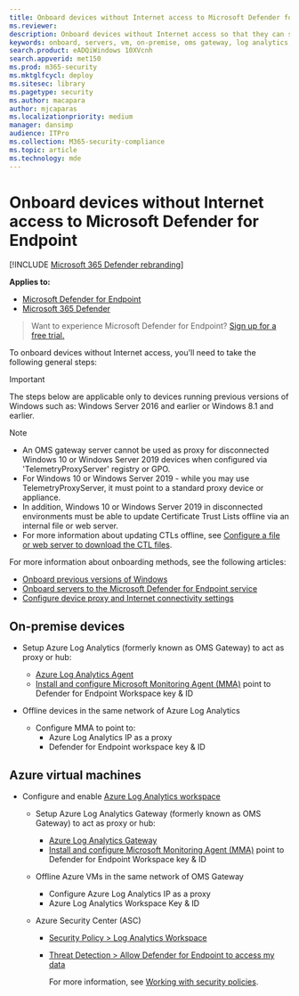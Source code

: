 ```yaml
---
title: Onboard devices without Internet access to Microsoft Defender for Endpoint
ms.reviewer: 
description: Onboard devices without Internet access so that they can send sensor data to the Microsoft Defender ATP sensor
keywords: onboard, servers, vm, on-premise, oms gateway, log analytics, azure log analytics, mma
search.product: eADQiWindows 10XVcnh
search.appverid: met150
ms.prod: m365-security
ms.mktglfcycl: deploy
ms.sitesec: library
ms.pagetype: security
ms.author: macapara
author: mjcaparas
ms.localizationpriority: medium
manager: dansimp
audience: ITPro
ms.collection: M365-security-compliance
ms.topic: article
ms.technology: mde
---
```


# Onboard devices without Internet access to Microsoft Defender for Endpoint

[!INCLUDE [Microsoft 365 Defender rebranding](../../includes/microsoft-defender.md)]


**Applies to:**
- [Microsoft Defender for Endpoint](https://go.microsoft.com/fwlink/p/?linkid=2146631)
- [Microsoft 365 Defender](https://go.microsoft.com/fwlink/?linkid=2118804)

> Want to experience Microsoft Defender for Endpoint? [Sign up for a free trial.](https://www.microsoft.com/microsoft-365/windows/microsoft-defender-atp?ocid=docs-wdatp-exposedapis-abovefoldlink)


To onboard devices without Internet access, you'll need to take the following general steps:

> [!IMPORTANT] 
> The steps below are applicable only to devices running previous versions of Windows such as:
Windows Server 2016 and earlier or Windows 8.1 and earlier.

> [!NOTE]
> - An OMS gateway server cannot be used as proxy for disconnected Windows 10 or Windows Server 2019 devices when configured via 'TelemetryProxyServer' registry or GPO.
> - For Windows 10 or Windows Server 2019 - while you may use TelemetryProxyServer, it must point to a standard proxy device or appliance.
> - In addition, Windows 10 or Windows Server 2019 in disconnected environments must be able to update Certificate Trust Lists offline via an internal file or web server.
> - For more information about updating CTLs offline, see [Configure a file or web server to download the CTL files](https://docs.microsoft.com/previous-versions/windows/it-pro/windows-server-2012-r2-and-2012/dn265983(v=ws.11)#configure-a-file-or-web-server-to-download-the-ctl-files).

For more information about onboarding methods, see the following articles:
- [Onboard previous versions of Windows](https://docs.microsoft.com/windows/security/threat-protection/microsoft-defender-atp/onboard-downlevel)
- [Onboard servers to the Microsoft Defender for Endpoint service](https://docs.microsoft.com/windows/security/threat-protection/microsoft-defender-atp/configure-server-endpoints#windows-server-2008-r2-sp1--windows-server-2012-r2-and-windows-server-2016)
- [Configure device proxy and Internet connectivity settings](https://docs.microsoft.com/windows/security/threat-protection/microsoft-defender-atp/configure-proxy-internet#configure-the-proxy-server-manually-using-a-registry-based-static-proxy)

## On-premise devices

- Setup Azure Log Analytics (formerly known as OMS Gateway) to act as proxy or hub:
  - [Azure Log Analytics Agent](https://docs.microsoft.com/azure/azure-monitor/platform/gateway#download-the-log-analytics-gateway)
  - [Install and configure Microsoft Monitoring Agent (MMA)](configure-server-endpoints.md#install-and-configure-microsoft-monitoring-agent-mma-to-report-sensor-data-to-microsoft-defender-for-endpoint) point to Defender for Endpoint Workspace key & ID

- Offline devices in the same network of Azure Log Analytics
  -  Configure MMA to point to:
     - Azure Log Analytics IP as a proxy
     - Defender for Endpoint workspace key & ID

## Azure virtual machines
- Configure and enable [Azure Log Analytics workspace](https://docs.microsoft.com/azure/azure-monitor/platform/gateway)

    - Setup Azure Log Analytics Gateway (formerly known as OMS Gateway) to act as proxy or hub:
      - [Azure Log Analytics Gateway](https://docs.microsoft.com/azure/azure-monitor/platform/gateway#download-the-log-analytics-gateway)
      - [Install and configure Microsoft Monitoring Agent (MMA)](configure-server-endpoints.md#install-and-configure-microsoft-monitoring-agent-mma-to-report-sensor-data-to-microsoft-defender-for-endpoint) point to Defender for Endpoint Workspace key & ID
    - Offline Azure VMs in the same network of OMS Gateway
      - Configure Azure Log Analytics IP as a proxy
      - Azure Log Analytics Workspace Key & ID

    - Azure Security Center (ASC)
      - [Security Policy \> Log Analytics Workspace](https://docs.microsoft.com/azure/security-center/security-center-wdatp#enable-windows-defender-atp-integration)
      - [Threat Detection \> Allow Defender for Endpoint to access my data](https://docs.microsoft.com/azure/security-center/security-center-wdatp#enable-windows-defender-atp-integration)

        For more information, see [Working with security policies](https://docs.microsoft.com/azure/security-center/tutorial-security-policy).
